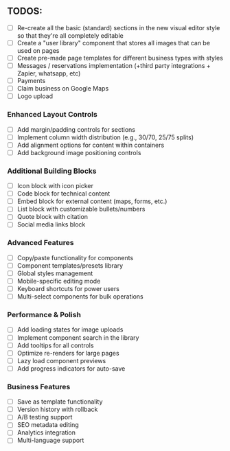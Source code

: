 ## TODOS:
- [ ] Re-create all the basic (standard) sections in the new visual editor style so that they're all completely editable
- [ ] Create a "user library" component that stores all images that can be used on pages
- [ ] Create pre-made page templates for different business types with styles
- [ ] Messages / reservations implementation (+third party integrations + Zapier, whatsapp, etc)
- [ ] Payments
- [ ] Claim business on Google Maps
- [ ] Logo upload

### Enhanced Layout Controls
- [ ] Add margin/padding controls for sections
- [ ] Implement column width distribution (e.g., 30/70, 25/75 splits)
- [ ] Add alignment options for content within containers
- [ ] Add background image positioning controls

### Additional Building Blocks
- [ ] Icon block with icon picker
- [ ] Code block for technical content
- [ ] Embed block for external content (maps, forms, etc.)
- [ ] List block with customizable bullets/numbers
- [ ] Quote block with citation
- [ ] Social media links block

### Advanced Features
- [ ] Copy/paste functionality for components
- [ ] Component templates/presets library
- [ ] Global styles management
- [ ] Mobile-specific editing mode
- [ ] Keyboard shortcuts for power users
- [ ] Multi-select components for bulk operations

### Performance & Polish
- [ ] Add loading states for image uploads
- [ ] Implement component search in the library
- [ ] Add tooltips for all controls
- [ ] Optimize re-renders for large pages
- [ ] Lazy load component previews
- [ ] Add progress indicators for auto-save

### Business Features
- [ ] Save as template functionality
- [ ] Version history with rollback
- [ ] A/B testing support
- [ ] SEO metadata editing
- [ ] Analytics integration
- [ ] Multi-language support
